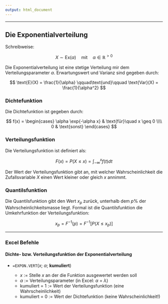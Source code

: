 ```yaml
---
output: html_document
---
```


***

## Die Exponentialverteilung

Schreibweise:

$$ X \sim \text{Ex}(\alpha) \quad\text{mit}\quad \alpha \in \mathbb{R}^{>0} $$

Die Exponentialverteilung ist eine stetige Verteilung mir dem Verteilungsparameter $\alpha$.
Erwartungswert und Varianz sind gegeben durch:

$$ \text{E}(X) = \frac{1}{\alpha} \qquad\text{und}\qquad \text{Var}(X) = \frac{1}{\alpha^2} $$

### Dichtefunktion

Die Dichtefunktion ist gegeben durch:

$$ f(x) = \begin{cases} \alpha \exp{-\alpha x} & \text{für}\quad x \geq 0 \\\\
0 & \text{sonst} \end{cases} $$

### Verteilungsfunktion

Die Verteilungsfunktion ist definiert als:

$$ F(x) = P(X \leq x) = \int^{x}_{-\infty}f(t) dt $$

Der Wert der Verteilungsfunktion gibt an, mit welcher Wahrscheinlichkeit die 
Zufallsvariable $X$ einen Wert kleiner oder gleich $x$ annimmt.

### Quantilsfunktion

Die Quantilsfunktion gibt den Wert $x_p$ zurück, unterhalb dem $p$% der Wahrscheinlichkeitsmasse liegt. 
Formal ist die Quantilsfunktion die Umkehrfunktion der Verteilungsfunktion:

$$ x_p = F^{-1}(p) = F^{-1}[P(X \leq x_p)]$$

---

### Excel Befehle

#### Dichte- bzw. Verteilungsfunktion der Exponentialverteilung

+ `=EXPON.VERT`($x$; $\alpha$; **kumuliert**)

    + $x$ := Stelle $x$ an der die Funktion ausgewertet werden soll 
    + $\alpha$ := Verteilungsparameter (in Excel: $\alpha$ =  $\lambda$)
    + kumuliert = 1 := Wert der Verteilungsfunktion (eine Wahrscheinlichkeit)
    + kumuliert = 0 := Wert der Dichtefunktion (keine Wahrscheinlichkeit!)
